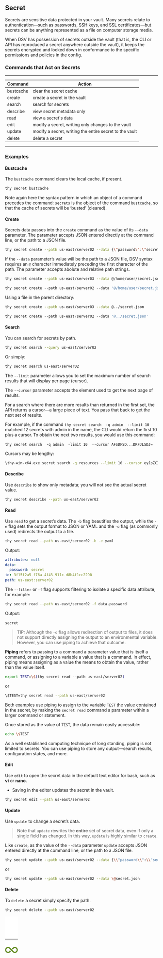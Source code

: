 ﻿[title]: # (Secret)
[tags]: # (DevOps Secrets Vault,DSV,)
[priority]: # (1810)

## Secret

Secrets are sensitive data protected in your vault. Many secrets relate to authentication—such as passwords, SSH keys, and SSL certificates—but secrets can be anything represented as a file on computer storage media.

When DSV has possession of secrets outside the vault (that is, the CLI or API has reproduced a secret anywhere outside the vault), it keeps the secrets encrypted and locked down in conformance to the specific permissions and policies in the config.

### Commands that Act on Secrets
  
---
  
| Command | Action |
| ----- | ----- |
| bustcache | clear the secret cache |
| create | create a secret in the vault |
| search |search for secrets |
| describe | view secret metadata only |
| read | view a secret's data |
| edit | modify a secret, writing only changes to the vault |
| update | modify a secret, writing the entire secret to the vault |
| delete | delete a secret |
  
---
  
### Examples

#### Bustcache

The `bustcache` command clears the local cache, if present.

``` bash
thy secret bustcache
```

Note again here the syntax pattern in which an object of a command precedes the command: `secrets` is the object of the command `bustcache`, so that the cache of secrets will be ‘busted’ (cleared).

#### Create

Secrets data passes into the `create` command as the value of its `--data` parameter. The parameter accepts JSON entered directly at the command line, or the path to a JSON file.

``` bash
thy secret create --path us-east/server02 --data {\"password\":\"secret\"}
```

If the `--data` parameter’s value will be the path to a JSON file, DSV syntax requires an `@` character immediately preceding the first character of the path. The parameter accepts abolute and relative path strings.

``` bash
thy secret create --path us-east/server03 --data @/home/user/secret.json
```

``` powershell
thy secret create --path us-east/server02 --data '@/home/user/secret.json'
```

Using a file in the parent directory:

``` bash
thy secret create --path us-east/server03 --data @../secret.json
```

``` powershell
thy secret create --path us-east/server02 --data '@../secret.json'
```

#### Search

You can search for secrets by path.

``` bash
thy secret search --query us-east/server02
```

Or simply:

``` bash
thy secret search us-east/server02
```

The `--limit` parameter allows you to set the maximum number of search results that will display per page (cursor).

The `--cursor` parameter accepts the element used to get the next page of results.

For a search where there are more results than returned in the first set, the API returns a cursor—a large piece of text. You pass that back to get the next set of results.

For example, if the command `thy secret search  -q admin  --limit 10` matched 12 secrets with admin in the name, the CLI would return the first 10 plus a cursor. To obtain the next two results, you would use this command:

`thy secret search  -q admin  -limit 10  --cursor AFSDFSD...DKFJLSDJ=`

Cursors may be lengthy:

```bash
\thy-win-x64.exe secret search -q resources --limit 10 --cursor eyJpZCI6ImEwOTFjOWIzLWE4MmQtNGRiYy1hYThiLTYxMDY0NDZhZjA3MSIsInBhdGgiOiIiLCJ2ZXJzaW9uIjoidi1jdXJyZW50IiwidHlwZSI6IiIsImxhdGVzdCI6MH0=
```

#### Describe

Use `describe` to show only metadata; you will not see the actual secret value.

``` bash
thy secret describe --path us-east/server02
```

#### Read

Use `read` to get a secret’s data. The `-b` flag beautifies the output, while the `-e` flag sets the output format to JSON or YAML and the `-o` flag (as commonly used) redirects the output to a file.

``` bash
thy secret read --path us-east/server02 -b -e yaml
```

Output:

```yaml
attributes: null
data:
  password: secret
id: 3f15f2a5-f76a-4f43-911c-d8b4f1cc2290
path: us-east:server02
```

The `--filter` or `-f` flag supports filtering to isolate a specific data attribute, for example:

```bash
thy secret read --path us-east/server02 -f data.password
```

Output:

`secret`

> TIP: Although the `-o` flag allows redirection of output to files, it does not support directly assigning the output to an environmental variable. However, you can use piping to achieve that outcome.

**Piping** refers to passing to a command a parameter value that is itself a command, or assigning to a variable a value that is a command. In effect, piping means assigning as a value the means to obtain the value, rather than the value itself.

```bash
export TEST=\$(thy secret read --path us-east/server02)
```

or

```bash
\$TEST=thy secret read --path us-east/server02
```

Both examples use piping to assign to the variable `TEST` the value contained in the secret, by making the `secret read` command a parameter within a larger command or statement.

Once stored as the value of `TEST`, the data remain easily accessible:

```bash
echo \$TEST
```

As a well established computing technique of long standing, piping is not limited to secrets. You can use piping to store any output—search results, configuration states, and more.

#### Edit

Use `edit` to open the secret data in the default text editor for bash, such as **vi** or **nano**.

* Saving in the editor updates the secret in the vault.

``` bash
thy secret edit --path us-east/server02
```

#### Update

Use `update` to change a secret’s data.

>Note that `update` rewrites the **entire** set of secret data, even if only a single field has changed. In this way, `update` is highly similar to `create`.

Like `create`, as the value of the `--data` parameter `update` accepts JSON entered directly at the command line, or the path to a JSON file.

```bash
thy secret update --path us-east/server02 --data {\\"password\\":\\"secret2\\"}
```

or

```bash
thy secret update --path us-east/server02 --data \@secret.json
```

#### Delete

To `delete` a secret simply specify the path.

``` bash
thy secret delete --path us-east/server02
```

![Article End](../dsv-bug.png)

  
